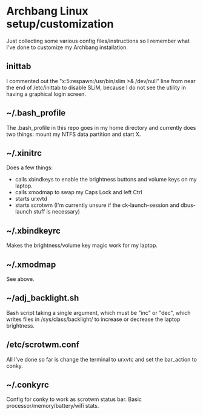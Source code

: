 # Archbang Linux setup/customization

Just collecting some various config files/instructions so I remember what 
I've done to customize my Archbang installation.


## inittab

I commented out the "x:5:respawn:/usr/bin/slim >& /dev/null" line from near the end of /etc/inittab to disable SLiM, because I do not see the utility in having a graphical login screen.


## ~/.bash_profile

The .bash_profile in this repo goes in my home directory and currently does two things: mount my NTFS data partition and start X.


## ~/.xinitrc

Does a few things:

 - calls xbindkeys to enable the brightness buttons and volume keys on my laptop.
 - calls xmodmap to swap my Caps Lock and left Ctrl
 - starts urxvtd
 - starts scrotwm (I'm currently unsure if the ck-launch-session and dbus-launch stuff is necessary)


## ~/.xbindkeyrc

Makes the brightness/volume key magic work for my laptop.


## ~/.xmodmap

See above.


## ~/adj_backlight.sh

Bash script taking a single argument, which must be "inc" or "dec", which writes files in /sys/class/backlight/ to increase or decrease the laptop brightness.


## /etc/scrotwm.conf

All I've done so far is change the terminal to urxvtc and set the bar_action to conky.

## ~/.conkyrc

Config for conky to work as scrotwm status bar. Basic processor/memory/battery/wifi stats.
